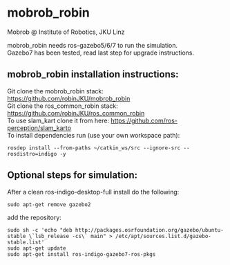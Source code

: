 # mobrob_robin
Mobrob @ Institute of Robotics, JKU Linz

mobrob_robin needs ros-gazebo5/6/7 to run the simulation.  
Gazebo7 has been tested, read last step for upgrade instructions.  

## mobrob_robin installation instructions:

Git clone the mobrob_robin stack: https://github.com/robinJKU/mobrob_robin  
Git clone the ros_common_robin stack: https://github.com/robinJKU/ros_common_robin  
To use slam_kart clone it from here: https://github.com/ros-perception/slam_karto  
To install dependencies run (use your own workspace path):  

```
rosdep install --from-paths ~/catkin_ws/src --ignore-src --rosdistro=indigo -y
```


## Optional steps for simulation:
After a clean ros-indigo-desktop-full install do the following:

```
sudo apt-get remove gazebo2
```

add the repository:
```
sudo sh -c 'echo "deb http://packages.osrfoundation.org/gazebo/ubuntu-stable \`lsb_release -cs\` main" > /etc/apt/sources.list.d/gazebo-stable.list'
sudo apt-get update
sudo apt-get install ros-indigo-gazebo7-ros-pkgs
```
